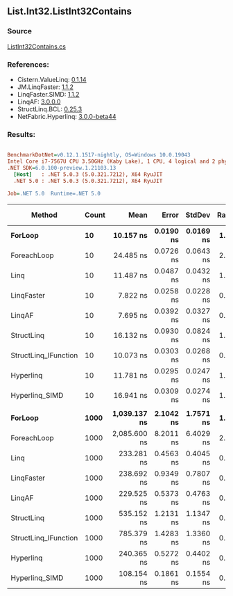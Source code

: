 ﻿## List.Int32.ListInt32Contains

### Source
[ListInt32Contains.cs](../LinqBenchmarks/List/Int32/ListInt32Contains.cs)

### References:
- Cistern.ValueLinq: [0.1.14](https://www.nuget.org/packages/Cistern.ValueLinq/0.1.14)
- JM.LinqFaster: [1.1.2](https://www.nuget.org/packages/JM.LinqFaster/1.1.2)
- LinqFaster.SIMD: [1.1.2](https://www.nuget.org/packages/LinqFaster.SIMD/1.0.3)
- LinqAF: [3.0.0.0](https://www.nuget.org/packages/LinqAF/3.0.0.0)
- StructLinq.BCL: [0.25.3](https://www.nuget.org/packages/StructLinq.BCL/0.25.3)
- NetFabric.Hyperlinq: [3.0.0-beta44](https://www.nuget.org/packages/NetFabric.Hyperlinq/3.0.0-beta44)

### Results:
``` ini

BenchmarkDotNet=v0.12.1.1517-nightly, OS=Windows 10.0.19043
Intel Core i7-7567U CPU 3.50GHz (Kaby Lake), 1 CPU, 4 logical and 2 physical cores
.NET SDK=6.0.100-preview.1.21103.13
  [Host]   : .NET 5.0.3 (5.0.321.7212), X64 RyuJIT
  .NET 5.0 : .NET 5.0.3 (5.0.321.7212), X64 RyuJIT

Job=.NET 5.0  Runtime=.NET 5.0  

```
|               Method | Count |         Mean |     Error |    StdDev | Ratio |  Gen 0 | Gen 1 | Gen 2 | Allocated |
|--------------------- |------ |-------------:|----------:|----------:|------:|-------:|------:|------:|----------:|
|              **ForLoop** |    **10** |    **10.157 ns** | **0.0190 ns** | **0.0169 ns** |  **1.00** |      **-** |     **-** |     **-** |         **-** |
|          ForeachLoop |    10 |    24.485 ns | 0.0726 ns | 0.0643 ns |  2.41 |      - |     - |     - |         - |
|                 Linq |    10 |    11.487 ns | 0.0487 ns | 0.0432 ns |  1.13 |      - |     - |     - |         - |
|           LinqFaster |    10 |     7.822 ns | 0.0258 ns | 0.0228 ns |  0.77 |      - |     - |     - |         - |
|               LinqAF |    10 |     7.695 ns | 0.0392 ns | 0.0327 ns |  0.76 |      - |     - |     - |         - |
|           StructLinq |    10 |    16.132 ns | 0.0930 ns | 0.0824 ns |  1.59 | 0.0153 |     - |     - |      32 B |
| StructLinq_IFunction |    10 |    10.073 ns | 0.0303 ns | 0.0268 ns |  0.99 |      - |     - |     - |         - |
|            Hyperlinq |    10 |    11.781 ns | 0.0295 ns | 0.0247 ns |  1.16 |      - |     - |     - |         - |
|       Hyperlinq_SIMD |    10 |    16.941 ns | 0.0309 ns | 0.0274 ns |  1.67 |      - |     - |     - |         - |
|                      |       |              |           |           |       |        |       |       |           |
|              **ForLoop** |  **1000** | **1,039.137 ns** | **2.1042 ns** | **1.7571 ns** |  **1.00** |      **-** |     **-** |     **-** |         **-** |
|          ForeachLoop |  1000 | 2,085.600 ns | 8.2011 ns | 6.4029 ns |  2.01 |      - |     - |     - |         - |
|                 Linq |  1000 |   233.281 ns | 0.4563 ns | 0.4045 ns |  0.22 |      - |     - |     - |         - |
|           LinqFaster |  1000 |   238.692 ns | 0.9349 ns | 0.7807 ns |  0.23 |      - |     - |     - |         - |
|               LinqAF |  1000 |   229.525 ns | 0.5373 ns | 0.4763 ns |  0.22 |      - |     - |     - |         - |
|           StructLinq |  1000 |   535.152 ns | 1.2131 ns | 1.1347 ns |  0.52 | 0.0153 |     - |     - |      32 B |
| StructLinq_IFunction |  1000 |   785.379 ns | 1.4283 ns | 1.3360 ns |  0.76 |      - |     - |     - |         - |
|            Hyperlinq |  1000 |   240.365 ns | 0.5272 ns | 0.4402 ns |  0.23 |      - |     - |     - |         - |
|       Hyperlinq_SIMD |  1000 |   108.154 ns | 0.1861 ns | 0.1554 ns |  0.10 |      - |     - |     - |         - |
